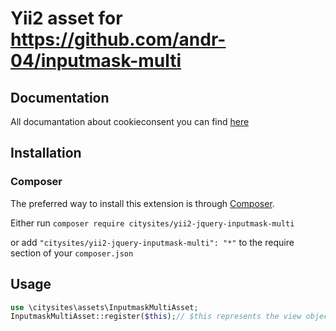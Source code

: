 # Yii2 asset for https://github.com/andr-04/inputmask-multi

## Documentation

All documantation about cookieconsent you can find [here](https://github.com/trentrichardson/jQuery-Timepicker-Addon)

## Installation

### Composer

The preferred way to install this extension is through [Composer](http://getcomposer.org/).

Either run ```composer require citysites/yii2-jquery-inputmask-multi```

or add ```"citysites/yii2-jquery-inputmask-multi": "*"``` to the require section of your ```composer.json```

## Usage

```php
use \citysites\assets\InputmaskMultiAsset;
InputmaskMultiAsset::register($this);// $this represents the view object
```
